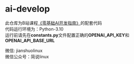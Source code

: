 # ai-develop
 
此仓库为B站课程[《零基础AI开发指南》](https://www.bilibili.com/cheese/play/ep394873?csource=private_space_class_null&spm_id_from=333.1387.0.0 "AI开发指南")的配套代码  
代码运行环境为：Python-3.10  
运行前请先在**constants.py**文件配置正确的**OPENAI_API_KEY**和**OPENAI_API_BASE_URL**

微信: jianshuolinux  
微信公众号：简说linux
